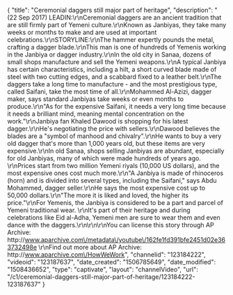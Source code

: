 {
    "title": "Ceremonial daggers still major part of heritage",
    "description": "(22 Sep 2017) LEADIN:\r\nCeremonial daggers are an ancient tradition that are still firmly part of Yemeni culture.\r\nKnown as Janbiyas, they take many weeks or months to make and are used at important celebrations.\r\nSTORYLINE:\r\nThe hammer expertly pounds the metal, crafting a dagger blade.\r\nThis man is one of hundreds of Yemenis working in the Janbiya or dagger industry.\r\nIn the old city in Sanaa, dozens of small shops manufacture and sell the Yemeni weapons.\r\nA typical Janbiya has certain characteristics, including a hilt, a short curved blade made of steel with two cutting edges, and a scabbard fixed to a leather belt.\r\nThe daggers take a long time to manufacture - and the most prestigious type, called Saifani, take the most time of all.\r\nMohammed Al-Azizi, dagger maker, says standard Janbiyas take weeks or even months to produce.\r\n\"As for the expensive Saifani, it needs a very long time because it needs a brilliant mind, meaning mental concentration on the work.\"\r\nJanbiya fan Khaled Dawood is shopping for his latest dagger.\r\nHe's negotiating the price with sellers.\r\nDawood believes the blades are a \"symbol of manhood and chivalry\".\r\nHe wants to buy a very old dagger that's more than 1,000 years old, but these items are very expensive.\r\nIn old Sanaa, shops selling Janbiyas are abundant, especially for old Janbiyas, many of which were made hundreds of years ago. \r\nPrices start from two million Yemeni riyals (10,000 US dollars), and the most expensive ones cost much more.\r\n\"A Janbiya is made of rhinoceros (horn) and is divided into several types, including the Saifani,\" says Abdu Mohammed, dagger seller.\r\nHe says the most expensive cost up to 50,000 dollars.\r\n\"The more it is liked and loved, the higher its price.\"\r\nFor Yemenis, the Janbiya is considered to be a part and parcel of Yemeni traditional wear. \r\nIt's part of their heritage and during celebrations like Eid al-Adha, Yemeni men are sure to wear them and even dance with the daggers.\r\n\r\n\r\nYou can license this story through AP Archive: http:\/\/www.aparchive.com\/metadata\/youtube\/162fe1fd391bfe2451d02e363732498e \r\nFind out more about AP Archive: http:\/\/www.aparchive.com\/HowWeWork",
    "channelid": "123184222",
    "videoid": "123187637",
    "date_created": "1506785649",
    "date_modified": "1508436652",
    "type": "captivate",
    "layout": "channelVideo",
    "url": "\/c1\/ceremonial-daggers-still-major-part-of-heritage\/123184222-123187637"
}